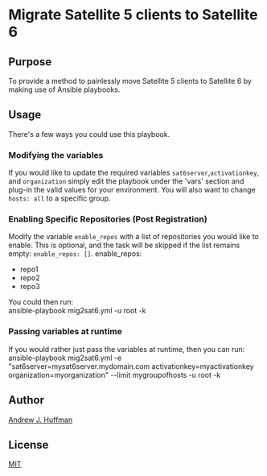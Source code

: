 # Migrate Satellite 5 clients to Satellite 6  
## Purpose  
To provide a method to painlessly move Satellite 5 clients to Satellite 6 by making use of Ansible playbooks.

## Usage
There's a few ways you could use this playbook.  
### Modifying the variables  
If you would like to update the required variables `sat6server`,`activationkey`, and `organization` simply edit the playbook under the 'vars' section and plug-in the valid values for your environment.  You will also want to change `hosts: all` to a specific group.  

### Enabling Specific Repositories (Post Registration)
Modify the variable `enable_repos` with a list of repositories you would like to enable.  This is optional, and the task will be skipped if the list remains empty: `enable_repos: []`.
enable_repos:
  - repo1
  - repo2
  - repo3
  
You could then run:  
ansible-playbook mig2sat6.yml -u root -k

### Passing variables at runtime  
If you would rather just pass the variables at runtime, then you can run:  
ansible-playbook mig2sat6.yml -e "sat6server=mysat6server.mydomain.com activationkey=myactivationkey organization=myorganization" --limit mygroupofhosts -u root -k

## Author
[Andrew J. Huffman](https://github.com/ahuffman)

## License
[MIT](LICENSE)

